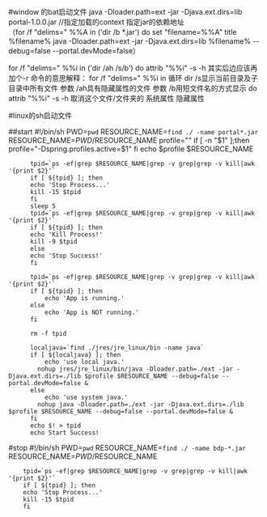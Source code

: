 #window  的bat启动文件   java -Dloader.path=ext -jar -Djava.ext.dirs=lib  portal-1.0.0.jar
                                        //指定加载的context      指定jar的依赖地址   
（for /f "delims=" %%A in ('dir /b *.jar') do set "filename=%%A"
title %filename%
java -Dloader.path=ext -jar -Djava.ext.dirs=lib %filename% --debug=false --portal.devMode=false）


for /f "delims=" %%i in ('dir /ah /s/b') do attrib "%%i" -s -h 其实后边应该再加个-r
命令的意思解释：
for /f "delims=" %%i in 循环
dir /s显示当前目录及子目录中所有文件
参数 /ah具有隐藏属性的文件
参数 /b用短文件名的方式显示
do attrib "%%i" -s -h 取消这个文件/文件夹的 系统属性 隐藏属性

#linux的sh启动文件

  ##start
          #!/bin/sh
          PWD=`pwd`
          RESOURCE_NAME=`find ./ -name portal*.jar`
          RESOURCE_NAME=$PWD/$RESOURCE_NAME
          profile=""
          if [ -n "$1" ];then
          profile="-Dspring.profiles.active=$1"
          fi
          echo $profile  $RESOURCE_NAME
          
          tpid=`ps -ef|grep $RESOURCE_NAME|grep -v grep|grep -v kill|awk '{print $2}'`
          if [ ${tpid} ]; then
          echo 'Stop Process...'
          kill -15 $tpid
          fi
          sleep 5
          tpid=`ps -ef|grep $RESOURCE_NAME|grep -v grep|grep -v kill|awk '{print $2}'`
          if [ ${tpid} ]; then
          echo 'Kill Process!'
          kill -9 $tpid
          else
          echo 'Stop Success!'
          fi
           
          tpid=`ps -ef|grep $RESOURCE_NAME|grep -v grep|grep -v kill|awk '{print $2}'`
          if [ ${tpid} ]; then
              echo 'App is running.'
          else
              echo 'App is NOT running.'
          fi
          
          rm -f tpid
          
          localjava=`find ./jres/jre_linux/bin -name java`
          if [ ${localjava} ]; then
              echo 'use local java.'
            nohup jres/jre_linux/bin/java -Dloader.path=./ext -jar -Djava.ext.dirs=./lib $profile $RESOURCE_NAME --debug=false --portal.devMode=false &
          else
              echo 'use system java.'
            nohup java -Dloader.path=./ext -jar -Djava.ext.dirs=./lib $profile $RESOURCE_NAME --debug=false --portal.devMode=false &
          fi
          echo $! > tpid
          echo Start Success!


#stop 
        #!/bin/sh
        PWD=`pwd`
        RESOURCE_NAME=`find ./ -name bdp-*.jar`
        RESOURCE_NAME=$PWD/$RESOURCE_NAME
        
        tpid=`ps -ef|grep $RESOURCE_NAME|grep -v grep|grep -v kill|awk '{print $2}'`
        if [ ${tpid} ]; then
        echo 'Stop Process...'
        kill -15 $tpid
        fi
